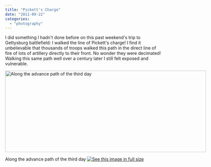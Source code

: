 ```yaml
---
title: "Pickett's Charge"
date: "2011-09-22"
categories: 
  - "photography"
---
```

I did something I hadn't done before on this past weekend's trip to Gettysburg battlefield: I walked the line of Pickett's charge! I find it unbelievable that thousands of troops walked this path in the direct line of fire of lots of artillery directly to their front. No wonder they were decimated! Walking this same path well over a century later I still felt exposed and vulnerable.

<div class='wp-caption aligncenter' style='width: 660px; margin-left: auto; margin-right: auto;'>
<img width='650px' height='264px' alt="Along the advance path of the third day" title='Along the advance path of the third day' src='/uploads/2011/09/17Gettysburg//m/center_cemetery_ridge_m.jpg'>
<p class='wp-caption-text'>Along the advance path of the third day <a href='/uploads/2011/09/17Gettysburg//l/center_cemetery_ridge_l.jpg'><img alt='See this image in full size' src='/static/fs_img.jpg' /></a></p>
</div>
